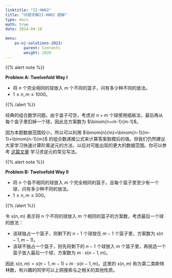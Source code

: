 ```yaml
---
linktitle: "II-HW02"
title: "问题求解II-HW02 题解"
type: docs
math: true
date: 2024-04-18

menu:
    ps-oj-solutions-2023:
        parent: Contents
        weight: 2020
---
```


{{% alert note %}}

**Problem A: Twelvefold Way I**

* 将 $n$ 个完全相同的球放入 $m$ 个不同的篮子，问有多少种不同的放法。
* $1\leq n, m\leq 1000$。

{{% /alert %}}

经典的组合数学问题。由于盒子可空，考虑对 $n+m$ 个球使用插板法，最后再从每个盒子里扣掉一个球，因此总方案数为 $\binom{n+m-1}{m-1}$。

因为本题数据范围较小，所以可以利用 $\binom{n}{m}=\binom{n-1}{m-1}+\binom{n-1}{m}$ 的组合数递推公式来计算答案取模后的值。但我们仍然建议大家学习快速计算阶乘逆元的方法，以应对可能出现的更大的数据范围。你可以参考 [这篇文章](/courses/problemsolving/coding/mulinv/) 学习求逆元的常见写法。

{{% alert note %}}

**Problem B: Twelvefold Way II**

* 将 $n$ 个各不相同的球放入 $m$ 个完全相同的篮子，且每个篮子里至少有一个球，问有多少种不同的放法。
* $1\leq n, m\leq 500$。

{{% /alert %}}

令 $s(n, m)$ 表示将 $n$ 个不同的球放入 $m$ 个相同的篮子的方案数，考虑最后一个球的放法：

* 该球独占一个篮子，则剩下的 $n-1$ 个球放在 $m-1$ 个篮子里，方案数为 $s(n-1, m-1)$。
* 该球不独占一个篮子，则先将剩下的 $n-1$ 个球放入 $m$ 个篮子里，再挑选一个篮子放入最后一个球，方案数为 $m\cdot s(n-1, m)$。

因此 $s(n, m)=s(n-1, m-1) + m\cdot s(n-1, m)$。这里的 $s(n, m)$ 称为第二类斯特林数，有兴趣的同学可以上网搜索与之相关的其他性质。